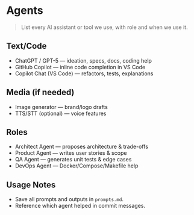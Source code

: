 # Agents

> List every AI assistant or tool we use, with role and when we use it.

## Text/Code
- ChatGPT / GPT-5 — ideation, specs, docs, coding help
- GitHub Copilot — inline code completion in VS Code
- Copilot Chat (VS Code) — refactors, tests, explanations

## Media (if needed)
- Image generator — brand/logo drafts
- TTS/STT (optional) — voice features

## Roles
- Architect Agent — proposes architecture & trade-offs
- Product Agent — writes user stories & scope
- QA Agent — generates unit tests & edge cases
- DevOps Agent — Docker/Compose/Makefile help

## Usage Notes
- Save all prompts and outputs in `prompts.md`.
- Reference which agent helped in commit messages.
